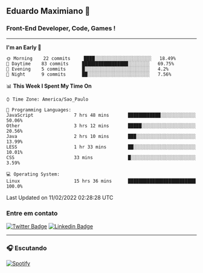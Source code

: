 ## Eduardo Maximiano 👋

### Front-End Developer, Code, Games !

---

<!--START_SECTION:waka-->
**I'm an Early 🐤** 

```text
🌞 Morning    22 commits     ████░░░░░░░░░░░░░░░░░░░░░   18.49% 
🌆 Daytime    83 commits     █████████████████░░░░░░░░   69.75% 
🌃 Evening    5 commits      █░░░░░░░░░░░░░░░░░░░░░░░░   4.2% 
🌙 Night      9 commits      ██░░░░░░░░░░░░░░░░░░░░░░░   7.56%

```


📊 **This Week I Spent My Time On** 

```text
⌚︎ Time Zone: America/Sao_Paulo

💬 Programming Languages: 
JavaScript               7 hrs 48 mins       ████████████░░░░░░░░░░░░░   50.06% 
Other                    3 hrs 12 mins       █████░░░░░░░░░░░░░░░░░░░░   20.56% 
Java                     2 hrs 10 mins       ███░░░░░░░░░░░░░░░░░░░░░░   13.99% 
LESS                     1 hr 33 mins        ██░░░░░░░░░░░░░░░░░░░░░░░   10.01% 
CSS                      33 mins             █░░░░░░░░░░░░░░░░░░░░░░░░   3.59%

💻 Operating System: 
Linux                    15 hrs 36 mins      █████████████████████████   100.0%

```


 Last Updated on 11/02/2022 02:28:28 UTC
<!--END_SECTION:waka-->

### Entre em contato

[![Twitter Badge](https://img.shields.io/badge/-@edmaxi-1ca0f1?style=flat-square&labelColor=1ca0f1&logo=twitter&logoColor=white&link=https://twitter.com/edmaxi)](https://twitter.com/edmaxi)
[![Linkedin Badge](https://img.shields.io/badge/-Eduardo_Maximiano-0077B5?style=flat-square&logo=Linkedin&logoColor=white&link=https://www.linkedin.com/in/maximiano-eduardo)](https://www.linkedin.com/in/maximiano-eduardo)

---

### 🎧 Escutando
[![Spotify](https://novatorem-sandy.vercel.app/api/spotify)](https://open.spotify.com/user/comgigo)
